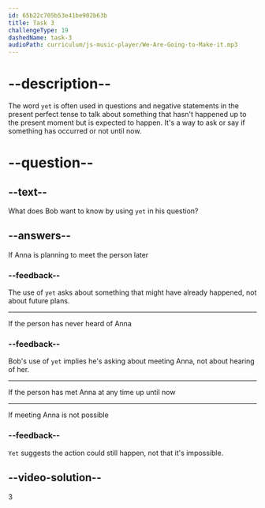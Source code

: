```yaml
---
id: 65b22c705b53e41be902b63b
title: Task 3
challengeType: 19
dashedName: task-3
audioPath: curriculum/js-music-player/We-Are-Going-to-Make-it.mp3
---
```


<!--
AUDIO REFERENCE: 
Bob: Hey, have you met Anna yet?
-->

# --description--

The word `yet` is often used in questions and negative statements in the present perfect tense to talk about something that hasn't happened up to the present moment but is expected to happen. It's a way to ask or say if something has occurred or not until now.

# --question--

## --text--

What does Bob want to know by using `yet` in his question?

## --answers--

If Anna is planning to meet the person later

### --feedback--

The use of `yet` asks about something that might have already happened, not about future plans.

---

If the person has never heard of Anna

### --feedback--

Bob's use of `yet` implies he's asking about meeting Anna, not about hearing of her.

---

If the person has met Anna at any time up until now

---

If meeting Anna is not possible

### --feedback--

`Yet` suggests the action could still happen, not that it's impossible.

## --video-solution--

3

